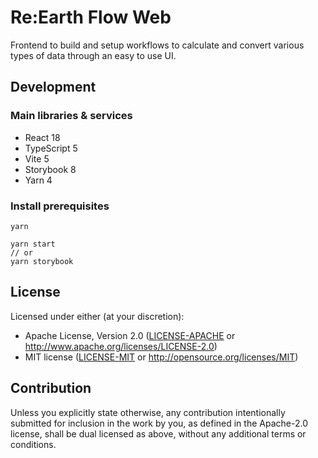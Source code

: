 # Re:Earth Flow Web
Frontend to build and setup workflows to calculate and convert various types of data through an easy to use UI.

## Development

### Main libraries & services
- React 18
- TypeScript 5
- Vite 5
- Storybook 8
- Yarn 4

### Install prerequisites

```console
yarn

yarn start
// or
yarn storybook
```
## License

Licensed under either (at your discretion):

- Apache License, Version 2.0
   ([LICENSE-APACHE](LICENSE-APACHE) or http://www.apache.org/licenses/LICENSE-2.0)
- MIT license
   ([LICENSE-MIT](LICENSE-MIT) or http://opensource.org/licenses/MIT)

## Contribution

Unless you explicitly state otherwise, any contribution intentionally submitted
for inclusion in the work by you, as defined in the Apache-2.0 license, shall be
dual licensed as above, without any additional terms or conditions.
